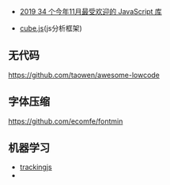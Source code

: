 
- [2019 34 个今年11月最受欢迎的 JavaScript 库](https://juejin.im/post/5df65fbdf265da33d83e70b7)

- [cube.js](https://github.com/cube-js/cube.js)(js分析框架)


## 无代码

https://github.com/taowen/awesome-lowcode


## 字体压缩
https://github.com/ecomfe/fontmin

## 机器学习
- [trackingjs](https://trackingjs.com/)
- 